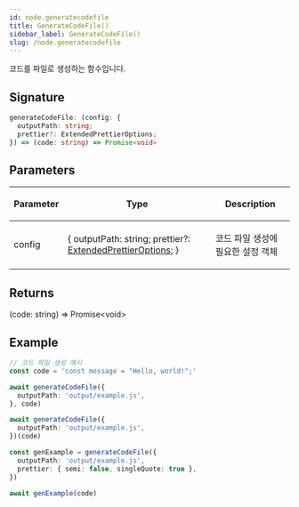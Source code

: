 ```yaml
---
id: node.generatecodefile
title: GenerateCodeFile()
sidebar_label: GenerateCodeFile()
slug: /node.generatecodefile
---
```






코드를 파일로 생성하는 함수입니다.

## Signature

```typescript
generateCodeFile: (config: {
  outputPath: string;
  prettier?: ExtendedPrettierOptions;
}) => (code: string) => Promise<void>
```

## Parameters

<table><thead><tr><th>

Parameter


</th><th>

Type


</th><th>

Description


</th></tr></thead>
<tbody><tr><td>

config


</td><td>

\{ outputPath: string; prettier?: [ExtendedPrettierOptions](./node.extendedprettieroptions); \}


</td><td>

코드 파일 생성에 필요한 설정 객체


</td></tr>
</tbody></table>

## Returns

(code: string) =&gt; Promise&lt;void&gt;

## Example


```typescript
// 코드 파일 생성 예시
const code = 'const message = "Hello, world!";'

await generateCodeFile({
  outputPath: 'output/example.js',
}, code)

await generateCodeFile({
  outputPath: 'output/example.js',
})(code)

const genExample = generateCodeFile({
  outputPath: 'output/example.js',
  prettier: { semi: false, singleQuote: true },
})

await genExample(code)
```

